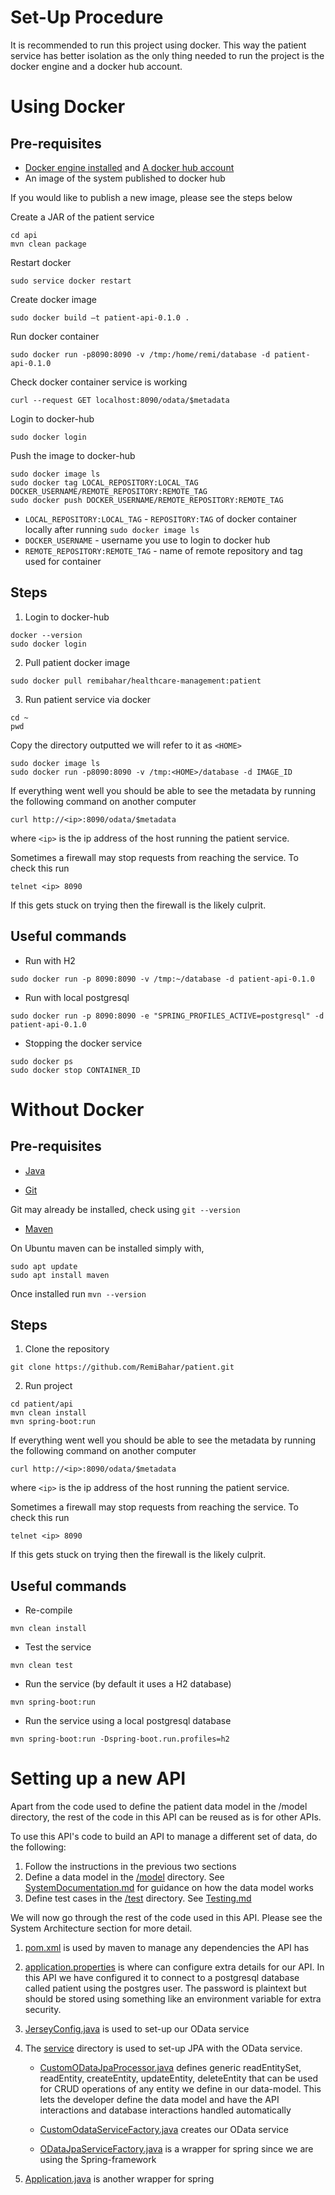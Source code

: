 
# Set-Up Procedure

It is recommended to run this project using docker. This way the patient service has better isolation as the only thing needed to run the project is the docker engine and a docker hub account. 

# Using Docker

## Pre-requisites
* [Docker engine installed](https://docs.docker.com/engine/install/) and [A docker hub account](https://hub.docker.com/signup)
* An image of the system published to docker hub

If you would like to publish a new image, please see the steps below

Create a JAR of the patient service 
```
cd api
mvn clean package
```

Restart docker
```
sudo service docker restart
```

Create docker image
```
sudo docker build –t patient-api-0.1.0 . 
```

Run docker container
```
sudo docker run -p8090:8090 -v /tmp:/home/remi/database -d patient-api-0.1.0 
```

Check docker container service is working
```
curl --request GET localhost:8090/odata/$metadata
```

Login to docker-hub
```
sudo docker login
```

Push the image to docker-hub

```
sudo docker image ls 
sudo docker tag LOCAL_REPOSITORY:LOCAL_TAG DOCKER_USERNAME/REMOTE_REPOSITORY:REMOTE_TAG
sudo docker push DOCKER_USERNAME/REMOTE_REPOSITORY:REMOTE_TAG
```

* `LOCAL_REPOSITORY:LOCAL_TAG` - `REPOSITORY:TAG` of docker container locally after running `sudo docker image ls`
* `DOCKER_USERNAME` - username you use to login to docker hub
* `REMOTE_REPOSITORY:REMOTE_TAG` - name of remote repository and tag used for container


## Steps

1. Login to docker-hub

```
docker --version
sudo docker login
```

2. Pull patient docker image

```
sudo docker pull remibahar/healthcare-management:patient
```

3. Run patient service via docker

```
cd ~
pwd
```

Copy the directory outputted we will refer to it as `<HOME>`

```
sudo docker image ls
sudo docker run -p8090:8090 -v /tmp:<HOME>/database -d IMAGE_ID
```

If everything went well you should be able to see the metadata by running the following command on another computer

```
curl http://<ip>:8090/odata/$metadata
```

where `<ip>` is the ip address of the host running the patient service.


Sometimes a firewall may stop requests from reaching the service. To check this run

```
telnet <ip> 8090
```

If this gets stuck on trying then the firewall is the likely culprit.


## Useful commands

* Run with H2

```
sudo docker run -p 8090:8090 -v /tmp:~/database -d patient-api-0.1.0 
```

* Run with local postgresql

```
sudo docker run -p 8090:8090 -e "SPRING_PROFILES_ACTIVE=postgresql" -d patient-api-0.1.0 
```

* Stopping the docker service

```
sudo docker ps
sudo docker stop CONTAINER_ID
```

# Without Docker

## Pre-requisites

* [Java](https://docs.oracle.com/javase/9/install/installation-jdk-and-jre-linux-platforms.htm#JSJIG-GUID-737A84E4-2EFF-4D38-8E60-3E29D1B884B8)

* [Git](https://git-scm.com/book/en/v2/Getting-Started-Installing-Git)

Git may already be installed, check using `git --version`

* [Maven](https://maven.apache.org/install.html)

On Ubuntu maven can be installed simply with,
```
sudo apt update
sudo apt install maven
```

Once installed run `mvn --version`


## Steps

1. Clone the repository

```
git clone https://github.com/RemiBahar/patient.git

```

2. Run project

```
cd patient/api
mvn clean install
mvn spring-boot:run
```

If everything went well you should be able to see the metadata by running the following command on another computer

```
curl http://<ip>:8090/odata/$metadata
```

where `<ip>` is the ip address of the host running the patient service.


Sometimes a firewall may stop requests from reaching the service. To check this run

```
telnet <ip> 8090
```

If this gets stuck on trying then the firewall is the likely culprit.

## Useful commands

* Re-compile

```
mvn clean install
```

* Test the service

```
mvn clean test
```

* Run the service (by default it uses a H2 database)

```
mvn spring-boot:run
```

* Run the service using a local postgresql database

```
mvn spring-boot:run -Dspring-boot.run.profiles=h2
```


# Setting up a new API

Apart from the code used to define the patient data model in the /model directory, the rest of the code in this API can be reused as is for other APIs.

To use this API's code to build an API to manage a different set of data, do the following:

1. Follow the instructions in the previous two sections
2. Define a data model in the [/model](/api/src/main/java/com/cmd/hms/patient/model/) directory. See [SystemDocumentation.md](SystemDocumentation.md) for guidance on how the data model works
3. Define test cases in the [/test](/api/src/test/java/com/cmd/hms/patient/test/) directory. See [Testing.md](Testing.md)

We will now go through the rest of the code used in this API. Please see the System Architecture section for more detail.

1. [pom.xml](/patient-api/api/pom.xml) is used by maven to manage any dependencies the API has

2. [application.properties](/patient-api/api/src/main/resources/application.properties) is where can configure extra details for our API. In this API we have configured it to connect to a postgresql database called patient using the postgres user. The password is plaintext but should be stored using something like an environment variable for extra security.

3. [JerseyConfig.java](/patient-api/api/src/main/java/com/cmd/hms/patient/config/JerseyConfig.java) is used to set-up our OData service

5. The [service](/patient-api/api/src/main/java/com/cmd/hms/patient/service) directory is used to set-up JPA with the OData service. 

    * [CustomODataJpaProcessor.java](/patient-api/api/src/main/java/com/cmd/hms/patient/service/CustomODataJpaProcessor.java) defines generic readEntitySet, readEntity, createEntity, updateEntity, deleteEntity that can be used for CRUD operations of any entity we define in our data-model. This lets the developer define the data model and have the API interactions and database interactions handled automatically

    * [CustomOdataServiceFactory.java](/patient-api/api/src/main/java/com/cmd/hms/patient/service/CustomODataServiceFactory.java) creates our OData service

    * [ODataJpaServiceFactory.java](/patient-api/api/src/main/java/com/cmd/hms/patient/service/ODataJpaServiceFactory.java) is a wrapper for spring since we are using the Spring-framework

6. [Application.java](/patient-api/api/src/main/java/com/cmd/hms/patient/Application.java) is another wrapper for spring